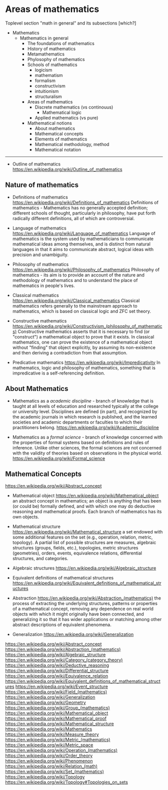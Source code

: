 # Areas of mathematics

Toplevel section "math in general" and its subsections [which?]

* Mathematics
  * Mathematics in general
    * The foundations of mathematics
    * History of mathematics
    * Metamathematics
    * Phylosophy of mathematics
    * Schools of mathematics
      - logicism
      - mathematism
      - formalism
      - constructivism
      - intuitionism
      - structuralism
    * Areas of mathematics
      - Discrete mathematics (vs continouus)
        - Mathematical logic
      - Applied mathematics (vs pure)
    * Mathematical notions
      - About mathematics
      - Mathematical concepts
      - Elements of mathematics
      - Mathematical methodology, method
      - Mathematical notation


--------------------------------------------------------------------------
* Outline of mathematics
https://en.wikipedia.org/wiki/Outline_of_mathematics

## Nature of mathematics

* Definitions of mathematics
https://en.wikipedia.org/wiki/Definitions_of_mathematics
Definitions of mathematics - Mathematics has no generally accepted definition; different schools of thought, particularly in philosophy, have put forth radically different definitions, all of which are controversial.

* Language of mathematics
https://en.wikipedia.org/wiki/Language_of_mathematics
Language of mathematics is the system used by mathematicians to communicate mathematical ideas among themselves, and is distinct from natural languages in that it aims to communicate abstract, logical ideas with precision and unambiguity.

* Philosophy of mathematics
https://en.wikipedia.org/wiki/Philosophy_of_mathematics
Philosophy of mathematics - its aim is to provide an account of the nature and methodology of mathematics and to understand the place of mathematics in people's lives.

- Classical mathematics
https://en.wikipedia.org/wiki/Classical_mathematics
Classical mathematics refers generally to the mainstream approach to mathematics, which is based on classical logic and ZFC set theory.

- Constructive mathematics
https://en.wikipedia.org/wiki/Constructivism_(philosophy_of_mathematics)
Constructive mathematics asserts that it is necessary to find (or "construct") a mathematical object to prove that it exists. In classical mathematics, one can prove the existence of a mathematical object without "finding" that object explicitly, by assuming its non-existence and then deriving a contradiction from that assumption.

- Predicative mathematics
https://en.wikipedia.org/wiki/Impredicativity
In mathematics, logic and philosophy of mathematics, something that is impredicative is a self-referencing definition.


## About Mathematics

* Mathematics as a *academic discipline* - branch of knowledge that is taught at all levels of education and researched typically at the college or university level. Disciplines are defined (in part), and recognized by the academic journals in which research is published, and the learned societies and academic departments or faculties to which their practitioners belong.
https://en.wikipedia.org/wiki/Academic_discipline

* Mathematics as a *formal science* - branch of knowledge concerned with the properties of formal systems based on definitions and rules of inference. Unlike other sciences, the formal sciences are not concerned with the validity of theories based on observations in the physical world.
https://en.wikipedia.org/wiki/Formal_science


## Mathematical Concepts

https://en.wikipedia.org/wiki/Abstract_concept

* Mathematical object
https://en.wikipedia.org/wiki/Mathematical_object
an abstract concept in mathematics; an object is anything that has been (or could be) formally defined, and with which one may do deductive reasoning and mathematical proofs. Each branch of mathematics has its own objects.

* Mathematical structure
https://en.wikipedia.org/wiki/Mathematical_structure
a set endowed with some additional features on the set (e.g., operation, relation, metric, topology). A partial list of possible structures are measures, algebraic structures (groups, fields, etc.), topologies, metric structures (geometries), orders, events, equivalence relations, differential structures, and categories.

* Algebraic structures
https://en.wikipedia.org/wiki/Algebraic_structure

* Equivalent definitions of mathematical structures
https://en.wikipedia.org/wiki/Equivalent_definitions_of_mathematical_structures

* Abstraction
https://en.wikipedia.org/wiki/Abstraction_(mathematics)
the process of extracting the underlying structures, patterns or properties of a mathematical concept, removing any dependence on real world objects with which it might originally have been connected, and generalizing it so that it has wider applications or matching among other abstract descriptions of equivalent phenomena.

* Generalization
https://en.wikipedia.org/wiki/Generalization



https://en.wikipedia.org/wiki/Abstract_concept
https://en.wikipedia.org/wiki/Abstraction_(mathematics)
https://en.wikipedia.org/wiki/Algebraic_structure
https://en.wikipedia.org/wiki/Category_(category_theory)
https://en.wikipedia.org/wiki/Deductive_reasoning
https://en.wikipedia.org/wiki/Differential_structure
https://en.wikipedia.org/wiki/Equivalence_relation
https://en.wikipedia.org/wiki/Equivalent_definitions_of_mathematical_structures
https://en.wikipedia.org/wiki/Event_structure
https://en.wikipedia.org/wiki/Field_(mathematics)
https://en.wikipedia.org/wiki/Generalization
https://en.wikipedia.org/wiki/Geometry
https://en.wikipedia.org/wiki/Group_(mathematics)
https://en.wikipedia.org/wiki/Mathematical_object
https://en.wikipedia.org/wiki/Mathematical_proof
https://en.wikipedia.org/wiki/Mathematical_structure
https://en.wikipedia.org/wiki/Mathematics
https://en.wikipedia.org/wiki/Measure_theory
https://en.wikipedia.org/wiki/Metric_(mathematics)
https://en.wikipedia.org/wiki/Metric_space
https://en.wikipedia.org/wiki/Operation_(mathematics)
https://en.wikipedia.org/wiki/Order_theory
https://en.wikipedia.org/wiki/Phenomenon
https://en.wikipedia.org/wiki/Relation_(math)
https://en.wikipedia.org/wiki/Set_(mathematics)
https://en.wikipedia.org/wiki/Topology
https://en.wikipedia.org/wiki/Topology#Topologies_on_sets
